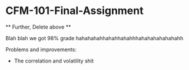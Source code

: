 # CFM-101-Final-Assignment
** Further, Delete above **

Blah blah we got 98% grade hahahahahhahahhahahhhahahahahahahahh



Problems and improvements:
- The correlation and volatility shit
